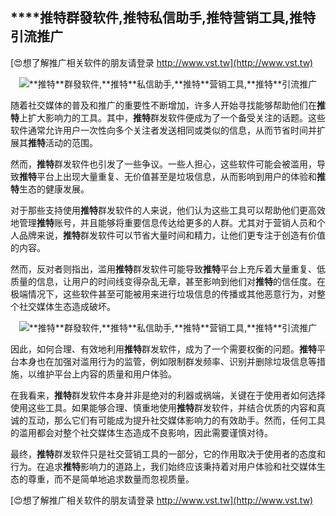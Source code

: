 ## ****推特**群發软件,**推特**私信助手,**推特**营销工具,**推特**引流推广**

[😍想了解推广相关软件的朋友请登录 http://www.vst.tw](http://www.vst.tw)

 <center><img src="https://vst.tw/MP4/tuiguang/png/1.png" alt="**推特**群發软件,**推特**私信助手,**推特**营销工具,**推特**引流推广"></center>

随着社交媒体的普及和推广的重要性不断增加，许多人开始寻找能够帮助他们在**推特**上扩大影响力的工具。其中，**推特**群发软件便成为了一个备受关注的话题。这些软件通常允许用户一次性向多个关注者发送相同或类似的信息，从而节省时间并扩展其**推特**活动的范围。

然而，**推特**群发软件也引发了一些争议。一些人担心，这些软件可能会被滥用，导致**推特**平台上出现大量重复、无价值甚至是垃圾信息，从而影响到用户的体验和**推特**生态的健康发展。

对于那些支持使用**推特**群发软件的人来说，他们认为这些工具可以帮助他们更高效地管理**推特**账号，并且能够将重要信息传达给更多的人群。尤其对于营销人员和个人品牌来说，**推特**群发软件可以节省大量时间和精力，让他们更专注于创造有价值的内容。

然而，反对者则指出，滥用**推特**群发软件可能导致**推特**平台上充斥着大量重复、低质量的信息，让用户的时间线变得杂乱无章，甚至影响到他们对**推特**的信任度。在极端情况下，这些软件甚至可能被用来进行垃圾信息的传播或其他恶意行为，对整个社交媒体生态造成破坏。

 <center><img src="https://vst.tw/MP4/tuiguang/png/6.png" alt="**推特**群發软件,**推特**私信助手,**推特**营销工具,**推特**引流推广"></center>

因此，如何合理、有效地利用**推特**群发软件，成为了一个需要权衡的问题。**推特**平台本身也在加强对滥用行为的监管，例如限制群发频率、识别并删除垃圾信息等措施，以维护平台上内容的质量和用户体验。

在我看来，**推特**群发软件本身并非是绝对的利器或祸端，关键在于使用者如何选择使用这些工具。如果能够合理、慎重地使用**推特**群发软件，并结合优质的内容和真诚的互动，那么它们有可能成为提升社交媒体影响力的有效助手。然而，任何工具的滥用都会对整个社交媒体生态造成不良影响，因此需要谨慎对待。

最终，**推特**群发软件只是社交营销工具的一部分，它的作用取决于使用者的态度和行为。在追求**推特**影响力的道路上，我们始终应该秉持着对用户体验和社交媒体生态的尊重，而不是简单地追求数量而忽视质量。

[😍想了解推广相关软件的朋友请登录 http://www.vst.tw](http://www.vst.tw)




